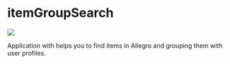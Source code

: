 # itemGroupSearch

<a href="https://codecov.io/gh/krolikowskidamian/itemGroupSearch">
  <img src="https://codecov.io/gh/krolikowskidamian/itemGroupSearch/branch/production/graph/badge.svg" />
</a>

Application with helps you to find items in Allegro and grouping them with user profiles.

